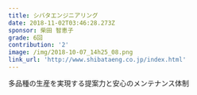 ```yaml
---
title: シバタエンジニアリング
date: 2018-11-02T03:46:28.273Z
sponsor: 柴田 智恵子
grade: 6回
contribution: '2'
image: /img/2018-10-07_14h25_08.png
link_url: 'http://www.shibataeng.co.jp/index.html'
---
```

多品種の生産を実現する提案力と安心のメンテナンス体制

